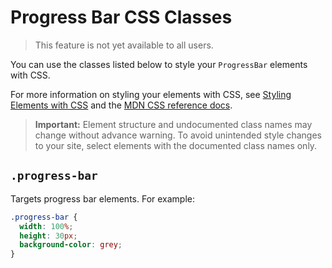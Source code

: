 <!-- This article was published using the Doc Push single-sourcing tool. Any changes to this article MUST be made in the source file. Find it at www.github.com/wix-private/velo-docs.-->

# Progress Bar CSS Classes

> This feature is not yet available to all users.

You can use the classes listed below
to style your `ProgressBar` elements with CSS.

For more information on styling your elements with CSS, see
[Styling Elements with CSS]($w/styling-elements-with-css) and the
[MDN CSS reference docs](https://developer.mozilla.org/en-US/docs/Learn/CSS).

<blockquote class="important">

__Important:__
Element structure and undocumented class names
may change without advance warning.
To avoid unintended style changes to your site,
select elements with the documented class names only.

</blockquote>

## `.progress-bar`

Targets progress bar elements.
For example:

```css
.progress-bar {
  width: 100%;
  height: 30px;
  background-color: grey;
}
```
